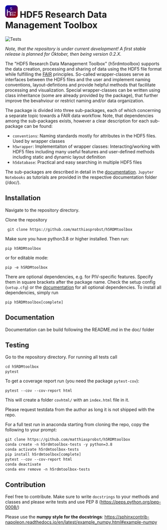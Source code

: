 
<h1 text-align: center;><img src="docs/icons/icon4.svg" alt="" width="40"/> HDF5 Research Data Management Toolbox</h1>


![Tests](https://github.com/matthiasprobst/h5RDMtoolbox/actions/workflows/tests.yml/badge.svg)

*Note, that the repository is under current development! A first stable release is planned for 
Oktober, then being version 0.2.X.*

The "HDF5 Research Data Management Toolbox" (h5rdmtoolbox) supports the data creation, processing and sharing 
of data using the HDF5 file format while fulfilling the [FAIR](https://www.nature.com/articles/sdata201618) principles. 
So-called wrapper-classes serve as 
interfaces between the HDF5 files and the user and implement naming conventions, layout-defintions and 
provide helpful methods that facilitate processing and visualization. Special wrapper-classes can be written using class 
inheritance (some are already provided by the package), that further improve the bevahviour or restrict naming and/or 
data organization.

The package is divided into three sub-packages, each of which concerning a separate topic towards a FAIR 
data workflow. Note, that dependencies among the sub-packages exists, however a clear description for each 
sub-package can be found:
  - `conventions`: Naming standards mostly for attributes in the HDF5 files. Used by wrapper classes
  - `h5wrapper`: Implementaiton of wrapper classes: Interacting/working with HDF5 files including many useful features 
     and user-defined methods including static and dynamic layout definition
  - `h5database`: Practical and easy searching in multiple HDF5 files

The sub-packages are described in detail in the [documentation](https://matthiasprobst.github.io/h5RDMtoolbox/). 
`Jupyter Notebooks` as tutorials are provided in the respective documentation folder (/doc/<sub-package>).


## Installation
Navigate to the repository directory.

Clone the repository

     git clone https://github.com/matthiasprobst/h5RDMtoolbox

Make sure you have python3.8 or higher installed. Then run:

    pip h5RDMtoolbox
or for editable mode:

    pip -e h5RDMtoolbox

There are optional dependencies, e.g. for PIV-specific features. Specify them in square brackets after the package 
name. Check the setup config (`setup.cfg`) or the [documentation](https://matthiasprobst.github.io/h5RDMtoolbox/) for 
all optional dependencies. To install all dependencies, simply run

    pip h5RDMtoolbox[complete]


## Documentation
Documentation can be build following the README.md in the doc/ folder

## Testing
Go to the repository directory. For running all tests call

    cd h5RDMtoolbox
    pytest

To get a coverage report run (you need the package `pytest-cov`):

    pytest --cov --cov-report html
    
This will create a folder `covhtml/` with an `index.html` file in it.

Please request testdata from the author as long it is not shipped with the repo.

For a full test run in anaconda starting from cloning the repo, copy the following to your prompt:
```
git clone https://github.com/matthiasprobst/h5RDMtoolbox
conda create -n h5rdmtoolbox-tests -y python=3.8
conda activate h5rdmtoolbox-tests
pip install h5rdmtoolbox[complete]
pytest --cov --cov-report html
conda deactivate
conda env remove -n h5rdmtoolbox-tests
```

## Contribution
Feel free to contribute. Make sure to write `docstrings` to your methods and classes and please write 
tests and use PEP 8 (https://peps.python.org/pep-0008/)

Please use the **numpy style for the docstrings**: https://sphinxcontrib-napoleon.readthedocs.io/en/latest/example_numpy.html#example-numpy


